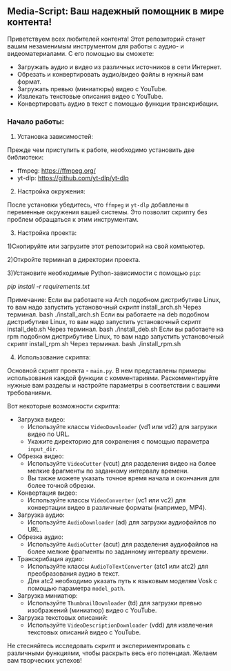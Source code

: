 ## Media-Script: Ваш надежный помощник в мире контента!

Приветствуем всех любителей контента! Этот репозиторий станет вашим незаменимым инструментом для работы с аудио- и видеоматериалами. С его помощью вы сможете:

* Загружать аудио и видео из различных источников в сети Интернет.
* Обрезать и конвертировать аудио/видео файлы в нужный вам формат.
* Загружать превью (миниатюры) видео с YouTube.
* Извлекать текстовые описания видео с YouTube.
* Конвертировать аудио в текст с помощью функции транскрибации.

### Начало работы:

1. Установка зависимостей:

Прежде чем приступить к работе, необходимо установить две библиотеки:

* ffmpeg: https://ffmpeg.org/ 
* yt-dlp: https://github.com/yt-dlp/yt-dlp

2. Настройка окружения:

После установки убедитесь, что `ffmpeg` и `yt-dlp` добавлены в переменные окружения вашей системы. Это позволит скрипту без проблем обращаться к этим инструментам.

3. Настройка проекта:

1)Скопируйте или загрузите этот репозиторий на свой компьютер.

2)Откройте терминал в директории проекта.

3)Установите необходимые Python-зависимости с помощью `pip`:

_pip install -r requirements.txt_

Примечание: Если вы работаете на Arch подобном дистрибутиве Linux, то вам надо запустить установочный скрипт install_arch.sh Через терминал.
bash ./install_arch.sh
Если вы работаете на deb подобном дистрибутиве Linux, то вам надо запустить установочный скрипт install_deb.sh Через терминал.
bash ./install_deb.sh
Если вы работаете на rpm подобном дистрибутиве Linux, то вам надо запустить установочный скрипт install_rpm.sh Через терминал.
bash ./install_rpm.sh

4. Использование скрипта:

Основной скрипт проекта - `main.py`. В нем представлены примеры использования каждой функции с комментариями. Раскомментируйте нужные вам разделы и настройте параметры в соответствии с вашими требованиями.

Вот некоторые возможности скрипта:

* Загрузка видео:
    - Используйте классы `VideoDownloader` (vd1 или vd2) для загрузки видео по URL.
    - Укажите директорию для сохранения с помощью параметра `input_dir`.
* Обрезка видео:
    - Используйте `VideoCutter` (vcut) для разделения видео на более мелкие фрагменты по заданному интервалу времени.
    - Вы также можете указать точное время начала и окончания для более точной обрезки.
* Конвертация видео:
    - Используйте классы `VideoConverter` (vc1 или vc2) для конвертации видео в различные форматы (например, MP4).
* Загрузка аудио:
    - Используйте `AudioDownloader` (ad) для загрузки аудиофайлов по URL.
* Обрезка аудио:
    - Используйте `AudioCutter` (acut) для разделения аудиофайлов на более мелкие фрагменты по заданному интервалу времени.
* Транскрибация аудио:
    - Используйте классы `AudioToTextConverter` (atc1 или atc2) для преобразования аудио в текст.
    - Для atc2 необходимо указать путь к языковым моделям Vosk с помощью параметра `model_path`.
* Загрузка миниатюр:
    - Используйте `ThumbnailDownloader` (td) для загрузки превью изображений (миниатюр) видео с YouTube.
* Загрузка текстовых описаний:
    - Используйте `VideoDescriptionDownloader` (vdd) для извлечения текстовых описаний видео с YouTube.

Не стесняйтесь исследовать скрипт и экспериментировать с различными функциями, чтобы раскрыть весь его потенциал. Желаем вам творческих успехов!
